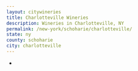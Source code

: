 ```yaml
---
layout: citywineries
title: Charlotteville Wineries
description: Wineries in Charlotteville, NY
permalink: /new-york/schoharie/charlotteville/
state: ny
county: schoharie
city: charlotteville
---
```

-
